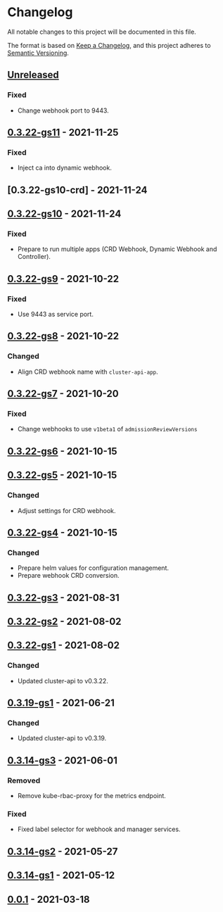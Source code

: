 # Changelog

All notable changes to this project will be documented in this file.

The format is based on [Keep a Changelog](https://keepachangelog.com/en/1.0.0/),
and this project adheres to [Semantic Versioning](https://semver.org/spec/v2.0.0.html).

## [Unreleased]

### Fixed

- Change webhook port to 9443.

## [0.3.22-gs11] - 2021-11-25

### Fixed

- Inject ca into dynamic webhook.

## [0.3.22-gs10-crd] - 2021-11-24

## [0.3.22-gs10] - 2021-11-24

### Fixed

- Prepare to run multiple apps (CRD Webhook, Dynamic Webhook and Controller).

## [0.3.22-gs9] - 2021-10-22

### Fixed

- Use 9443 as service port.

## [0.3.22-gs8] - 2021-10-22

### Changed

- Align CRD webhook name with `cluster-api-app`.

## [0.3.22-gs7] - 2021-10-20

### Fixed

- Change webhooks to use `v1beta1` of `admissionReviewVersions`

## [0.3.22-gs6] - 2021-10-15

## [0.3.22-gs5] - 2021-10-15

### Changed

- Adjust settings for CRD webhook.

## [0.3.22-gs4] - 2021-10-15

### Changed

- Prepare helm values for configuration management.
- Prepare webhook CRD conversion.

## [0.3.22-gs3] - 2021-08-31

## [0.3.22-gs2] - 2021-08-02

## [0.3.22-gs1] - 2021-08-02

### Changed

- Updated cluster-api to v0.3.22.

## [0.3.19-gs1] - 2021-06-21

### Changed

- Updated cluster-api to v0.3.19.

## [0.3.14-gs3] - 2021-06-01

### Removed

- Remove kube-rbac-proxy for the metrics endpoint.

### Fixed

- Fixed label selector for webhook and manager services.

## [0.3.14-gs2] - 2021-05-27

## [0.3.14-gs1] - 2021-05-12

## [0.0.1] - 2021-03-18

[Unreleased]: https://github.com/giantswarm/cluster-api-control-plane-app/compare/v0.3.22-gs11...HEAD
[0.3.22-gs11]: https://github.com/giantswarm/cluster-api-control-plane-app/compare/v0.3.22-gs10...v0.3.22-gs11
[0.3.22-gs10]: https://github.com/giantswarm/cluster-api-control-plane-app/compare/v0.3.22-gs9...v0.3.22-gs10
[0.3.22-gs9]: https://github.com/giantswarm/cluster-api-control-plane-app/compare/v0.3.22-gs8...v0.3.22-gs9
[0.3.22-gs8]: https://github.com/giantswarm/cluster-api-control-plane-app/compare/v0.3.22-gs7...v0.3.22-gs8
[0.3.22-gs7]: https://github.com/giantswarm/cluster-api-control-plane-app/compare/v0.3.22-gs6...v0.3.22-gs7
[0.3.22-gs6]: https://github.com/giantswarm/cluster-api-control-plane-app/compare/v0.3.22-gs5...v0.3.22-gs6
[0.3.22-gs5]: https://github.com/giantswarm/cluster-api-control-plane-app/compare/v0.3.22-gs4...v0.3.22-gs5
[0.3.22-gs4]: https://github.com/giantswarm/cluster-api-control-plane-app/compare/v0.3.22-gs3...v0.3.22-gs4
[0.3.22-gs3]: https://github.com/giantswarm/cluster-api-control-plane-app/compare/v0.3.22-gs2...v0.3.22-gs3
[0.3.22-gs2]: https://github.com/giantswarm/cluster-api-control-plane-app/compare/v0.3.22-gs1...v0.3.22-gs2
[0.3.22-gs1]: https://github.com/giantswarm/cluster-api-control-plane-app/compare/v0.3.19-gs1...v0.3.22-gs1
[0.3.19-gs1]: https://github.com/giantswarm/cluster-api-control-plane-app/compare/v0.3.14-gs3...v0.3.19-gs1
[0.3.14-gs3]: https://github.com/giantswarm/cluster-api-control-plane-app/compare/v0.3.14-gs2...v0.3.14-gs3
[0.3.14-gs2]: https://github.com/giantswarm/cluster-api-control-plane-app/compare/v0.3.14-gs1...v0.3.14-gs2
[0.3.14-gs1]: https://github.com/giantswarm/cluster-api-control-plane-app/compare/v0.0.1...v0.3.14-gs1
[0.0.1]: https://github.com/giantswarm/cluster-api-control-plane-app/releases/tag/v0.0.1
